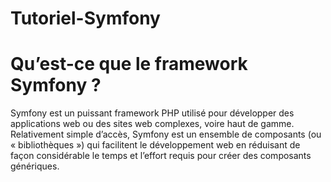 # Tutoriel-Symfony

# Qu’est-ce que le framework Symfony ?
Symfony est un puissant framework PHP utilisé pour développer des applications web ou des sites web complexes, voire haut de gamme. Relativement simple d’accès, Symfony est un ensemble de composants (ou « bibliothèques ») qui facilitent le développement web en réduisant de façon considérable le temps et l’effort requis pour créer des composants génériques.


